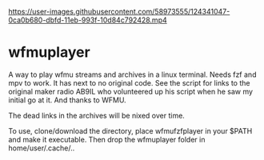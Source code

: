 
https://user-images.githubusercontent.com/58973555/124341047-0ca0b680-dbfd-11eb-993f-10d84c792428.mp4

# wfmuplayer
A way to play wfmu streams and archives in a linux terminal. Needs fzf and mpv to work. It has next to no original code. See the script for links to the original maker radio AB9IL who volunteered up his script when he saw my initial go at it. And thanks to WFMU.

The dead links in the archives will be nixed over time.

To use, clone/download the directory, place wfmufzfplayer in your $PATH and make it executable. Then drop the wfmuplayer folder in home/user/.cache/..
